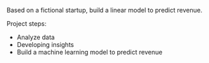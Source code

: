 Based on a fictional startup, build a linear model to predict revenue.

Project steps:

- Analyze data
- Developing insights
- Build a machine learning model to predict revenue
